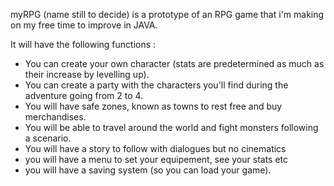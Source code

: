 myRPG (name still to decide) is a prototype of an RPG game that i'm making on my
free time to improve in JAVA.

It will have the following functions :
- You can create your own character (stats are predetermined as much as their increase by
levelling up).
- You can create a party with the characters you'll find during the adventure going from 2
to 4.
- You will have safe zones, known as towns to rest free and buy merchandises.
- You will be able to travel around the world and fight monsters following a scenario.
- You will have a story to follow with dialogues but no cinematics
- you will have a menu to set your equipement, see your stats etc
- you will have a saving system (so you can load your game).